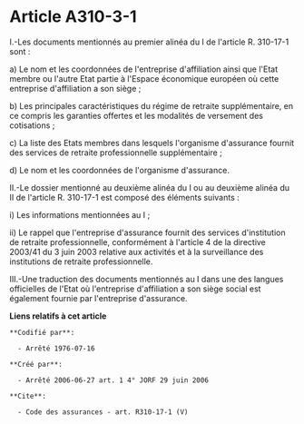 # Article A310-3-1

I.-Les documents mentionnés au premier alinéa du I de l'article R. 310-17-1 sont : 

a) Le nom et les coordonnées de l'entreprise d'affiliation ainsi que l'Etat membre ou l'autre Etat partie à l'Espace
économique européen où cette entreprise d'affiliation a son siège ; 

b) Les principales caractéristiques du régime de retraite supplémentaire, en ce compris les garanties offertes et les
modalités de versement des cotisations ; 

c) La liste des Etats membres dans lesquels l'organisme d'assurance fournit des services de retraite professionnelle
supplémentaire ; 

d) Le nom et les coordonnées de l'organisme d'assurance. 

II.-Le dossier mentionné au deuxième alinéa du I ou au deuxième alinéa du II de l'article R. 310-17-1 est composé des
éléments suivants : 

i) Les informations mentionnées au I ; 

ii) Le rappel que l'entreprise d'assurance fournit des services d'institution de retraite professionnelle, conformément à
l'article 4 de la directive 2003/41 du 3 juin 2003 relative aux activités et à la surveillance des institutions de retraite
professionnelle. 

III.-Une traduction des documents mentionnés au I dans une des langues officielles de l'Etat où l'entreprise d'affiliation a
son siège social est également fournie par l'entreprise d'assurance.

**Liens relatifs à cet article**

	**Codifié par**:

	  - Arrêté 1976-07-16

	**Créé par**:

	  - Arrêté 2006-06-27 art. 1 4° JORF 29 juin 2006

	**Cite**:

	  - Code des assurances - art. R310-17-1 (V)
